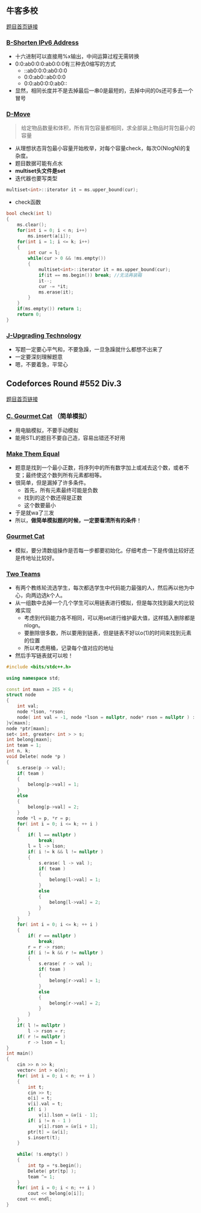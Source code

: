 ## 牛客多校
[题目首页链接](https://ac.nowcoder.com/acm/contest/886?&headNav=www#question)

### [B-Shorten IPv6 Address](https://ac.nowcoder.com/acm/contest/886/B)
* 十六进制可以直接用%x输出，中间运算过程无需转换
* 0:0:ab0:0:0:ab0:0:0有三种去0缩写的方式
  * ::ab0:0:0:ab0:0:0
  * 0:0:ab0::ab0:0:0
  * 0:0:ab0:0:0:ab0::
* 显然，相同长度并不是去掉最后一串0是最短的，去掉中间的0s还可多去一个冒号

### [D-Move](https://ac.nowcoder.com/acm/contest/886/D)

> 给定物品数量和体积，所有背包容量都相同，求全部装上物品时背包最小的容量

* 从理想状态背包最小容量开始枚举，对每个容量check，每次O(NlogN)的复杂度。
* 题目数据可能有点水
* **multiset头文件是set**
* 迭代器也要写类型
```cpp
multiset<int>::iterator it = ms.upper_bound(cur);
```
* check函数
```cpp
bool check(int l)
{
	ms.clear();
	for(int i = 0; i < n; i++)
		ms.insert(a[i]);
	for(int i = 1; i <= k; i++)
	{
		int cur = l;
		while(cur > 0 && !ms.empty())
		{
			multiset<int>::iterator it = ms.upper_bound(cur);
			if(it == ms.begin()) break; //无法再装箱 
			it--;
			cur -= *it;
			ms.erase(it);
		}
	}
	if(ms.empty()) return 1;
	return 0;
}
```

### [J-Upgrading Technology](https://ac.nowcoder.com/acm/contest/886/J)
* 写题一定要心平气和，不要急躁，一旦急躁就什么都想不出来了
* 一定要深刻理解题意
* 嗯，不要着急，平常心

## Codeforces Round #552 Div.3
[题目首页链接](https://codeforc.es/contest/1154)

### [C. Gourmet Cat](https://codeforc.es/contest/1154/problem/C) （简单模拟）
* 用电脑模拟，不要手动模拟
* 能用STL的题目不要自己造，容易出错还不好用

### [Make Them Equal](http://codeforces.com/contest/1154/problem/B)
* 题意是找到一个最小正数，将序列中的所有数字加上或减去这个数，或者不变；最终使这个数列所有元素都相等。
* 很简单，但是漏掉了许多条件。
    * 首先，所有元素最终可能是负数
    * 找到的这个数还得是正数
    * 这个数要最小
* 于是就wa了三发
* 所以，**做简单模拟题的时候，一定要看清所有的条件**！

### [Gourmet Cat](http://codeforces.com/contest/1154/problem/C)

* 模拟，要分清数组操作是否每一步都要初始化。仔细考虑一下是传值比较好还是传地址比较好。

### [Two Teams](http://codeforces.com/contest/1154/problem/E)
* 有两个教练轮流选学生，每次都选学生中代码能力最强的人，然后再以他为中心，向两边选k个人。
* 从一组数中去掉一个几个学生可以用链表进行模拟，但是每次找到最大的比较难实现
    * 考虑到代码能力各不相同，可以用set进行维护最大值，这样插入删除都是nlogn。
    * 要删除很多数，所以要用到链表，但是链表不好以o(1)的时间来找到元素的位置
    * 所以考虑用桶，记录每个值对应的地址
* 然后手写链表就可以啦！
```cpp
#include <bits/stdc++.h>
 
using namespace std;
 
const int maxn = 2E5 + 4;
struct node
{
    int val;
    node *lson, *rson;
    node( int val = -1, node *lson = nullptr, node* rson = nullptr ) : val(val), lson(lson), rson(rson) {}
}v[maxn];
node *ptr[maxn];
set< int, greater< int > > s;
int belong[maxn];
int team = 1;
int n, k;
void Delete( node *p )
{
    s.erase(p -> val);
    if( team )
    {
        belong[p->val] = 1;
    }
    else
    {
        belong[p->val] = 2;
    }
    node *l = p, *r = p;
    for( int i = 0; i <= k; ++ i )
    {
        if( l == nullptr )
            break;
        l = l -> lson;
        if( i != k && l != nullptr )
        {
            s.erase( l -> val );
            if( team )
            {
                belong[l->val] = 1;
            }
            else
            {
                belong[l->val] = 2;
            }
        }
    }
    for( int i = 0; i <= k; ++ i )
    {
        if( r == nullptr )
            break;
        r = r -> rson;
        if( i != k && r != nullptr )
        {
            s.erase( r -> val );
            if( team )
            {
                belong[r->val] = 1;
            }
            else
            {
                belong[r->val] = 2;
            }
        }
    }
    if( l != nullptr )
        l -> rson = r;
    if( r != nullptr )
        r -> lson = l;
}
int main()
{
    cin >> n >> k;
    vector< int > o(n);
    for( int i = 0; i < n; ++ i )
    {
        int t;
        cin >> t;
        o[i] = t;
        v[i].val = t;
        if( i )
            v[i].lson = &v[i - 1];
        if( i != n - 1 )
            v[i].rson = &v[i + 1];
        ptr[t] = &v[i];
        s.insert(t);
    }
 
    while( !s.empty() )
    {
        int tp = *s.begin();
        Delete( ptr[tp] );
        team ^= 1;
    }
    for( int i = 0; i < n; ++ i )
        cout << belong[o[i]];
    cout << endl;
}
```